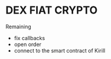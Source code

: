 # DEX FIAT CRYPTO

Remaining
- fix callbacks
- open order
- connect to the smart contract of Kirill

